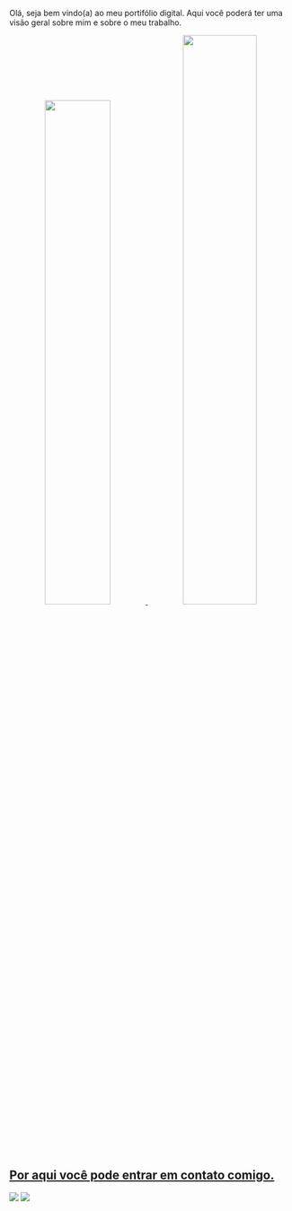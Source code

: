 Olá, seja bem vindo(a) ao meu portifólio digital. Aqui você poderá ter uma visão geral sobre mim e sobre o meu trabalho.

<div align="center">
  <a href="https://github.com/patrickhugors">
  <img width="48%" src="https://github-readme-stats.vercel.app/api?username=patrickhugors&show_icons=true&theme=prussian&include_all_commits=true&count_private=true"/>
  <img width="51%" src="https://github-readme-stats.vercel.app/api/top-langs/?username=patrickhugors&layout=compact&langs_count=7&theme=prussian"/>
</div>
  
## Por aqui você pode entrar em contato comigo.
<a href="https://www.linkedin.com/in/patrickhugo" target="_blank"><img src="https://img.shields.io/badge/-LinkedIn-%230077B5?style=for-the-badge&logo=linkedin&logoColor=white" target="_blank"></a>
<a href = "mailto:patrickhugors@gmail.com"><img src="https://img.shields.io/badge/Gmail-D14836?style=for-the-badge&logo=gmail&logoColor=white" target="_blank"></a>
